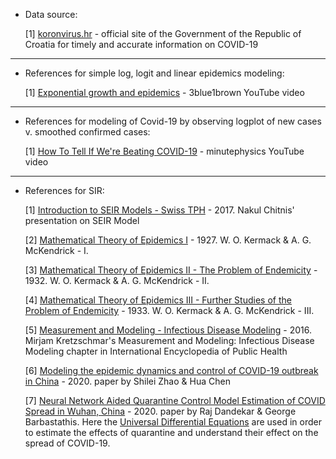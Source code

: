 * Data source:

    [1] [koronvirus.hr](https://www.koronavirus.hr/) - official site of the Government of the Republic of Croatia for timely and accurate information on COVID-19

---

* References for simple log, logit and linear epidemics modeling:

    [1] [Exponential growth and epidemics](https://www.youtube.com/watch?v=Kas0tIxDvrg) - 3blue1brown YouTube video

---

*  References for modeling of Covid-19 by observing logplot of new cases v. smoothed confirmed cases:

    [1] [How To Tell If We're Beating COVID-19](https://www.youtube.com/watch?v=54XLXg4fYsc) - minutephysics YouTube video

---

* References for SIR:
    
    [1] [Introduction to SEIR Models - Swiss TPH](http://indico.ictp.it/event/7960/session/3/#20170508) - 2017. Nakul Chitnis' presentation on SEIR Model
    
    [2] [Mathematical Theory of Epidemics I](https://link.springer.com/article/10.1007/BF02464423) - 1927. W. O. Kermack & A. G. McKendrick - I. 
    
    [3] [Mathematical Theory of Epidemics II - The Problem of Endemicity](https://www.sciencedirect.com/science/article/abs/pii/S0092824005800412) - 1932. W. O. Kermack & A. G. McKendrick - II. 
    
    [4] [Mathematical Theory of Epidemics III - Further Studies of the Problem of Endemicity](https://www.sciencedirect.com/science/article/abs/pii/S0092824005800424) - 1933. W. O. Kermack & A. G. McKendrick - III.
    
    [5] [Measurement and Modeling - Infectious Disease Modeling](https://www.sciencedirect.com/science/article/pii/B9780128036785002290?via%3Dihub) - 2016. Mirjam Kretzschmar's Measurement and Modeling: Infectious Disease Modeling chapter in International Encyclopedia of Public Health
     
    [6] [Modeling the epidemic dynamics and control of COVID-19 outbreak in China](https://link.springer.com/article/10.1007%2Fs40484-020-0199-0) - 2020. paper by Shilei Zhao & Hua Chen
    
    [7] [Neural Network Aided Quarantine Control Model Estimation of COVID Spread in Wuhan, China](https://arxiv.org/abs/2003.09403v1) - 2020. paper by Raj Dandekar & George Barbastathis. Here the [Universal Differential Equations](https://arxiv.org/abs/2001.04385) are used in order to estimate the effects of quarantine and understand their effect on the spread of COVID-19.
